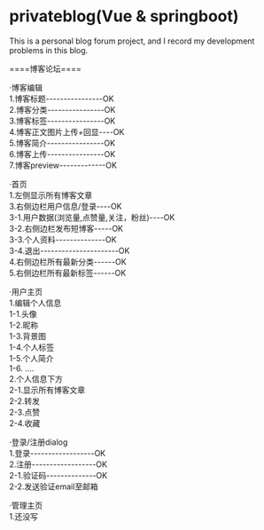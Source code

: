# privateblog(Vue & springboot)
This is a personal blog forum project, and I record my development problems in this blog.  

====博客论坛====  

·博客编辑  
1.博客标题----------------OK  
2.博客分类----------------OK  
3.博客标签----------------OK  
4.博客正文图片上传+回显----OK  
5.博客简介----------------OK  
6.博客上传----------------OK  
7.博客preview-------------OK  
  
·首页  
1.左侧显示所有博客文章  
3.右侧边栏用户信息/登录----OK  
3-1.用户数据(浏览量,点赞量,关注，粉丝)----OK  
3-2.右侧边栏发布短博客-----OK  
3-3.个人资料--------------OK  
3-4.退出----------------------OK  
4.右侧边栏所有最新分类------OK  
5.右侧边栏所有最新标签------OK  

·用户主页  
1.编辑个人信息  
1-1.头像  
1-2.昵称  
1-3.背景图  
1-4.个人标签  
1-5.个人简介  
1-6. ....  
2.个人信息下方  
2-1.显示所有博客文章  
2-2.转发  
2-3.点赞  
2-4.收藏  

·登录/注册dialog  
1.登录------------------OK  
2.注册------------------OK  
2-1.验证码--------------OK  
2-2.发送验证email至邮箱  

·管理主页  
1.还没写  
